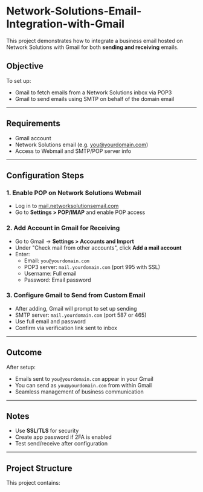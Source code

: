 # Network-Solutions-Email-Integration-with-Gmail
This project demonstrates how to integrate a business email hosted on Network Solutions with Gmail for both **sending and receiving** emails.

## Objective
To set up:
- Gmail to fetch emails from a Network Solutions inbox via POP3
- Gmail to send emails using SMTP on behalf of the domain email

---

## Requirements
- Gmail account
- Network Solutions email (e.g. you@yourdomain.com)
- Access to Webmail and SMTP/POP server info

---

## Configuration Steps

### 1. Enable POP on Network Solutions Webmail
- Log in to [mail.networksolutionsemail.com](https://mail.networksolutionsemail.com)
- Go to **Settings > POP/IMAP** and enable POP access

### 2. Add Account in Gmail for Receiving
- Go to Gmail → **Settings > Accounts and Import**
- Under "Check mail from other accounts", click **Add a mail account**
- Enter:
  - Email: `you@yourdomain.com`
  - POP3 server: `mail.yourdomain.com` (port 995 with SSL)
  - Username: Full email
  - Password: Email password

### 3. Configure Gmail to Send from Custom Email
- After adding, Gmail will prompt to set up sending
- SMTP server: `mail.yourdomain.com` (port 587 or 465)
- Use full email and password
- Confirm via verification link sent to inbox

---

## Outcome
After setup:
- Emails sent to `you@yourdomain.com` appear in your Gmail
- You can send as `you@yourdomain.com` from within Gmail
- Seamless management of business communication

---

## Notes
- Use **SSL/TLS** for security
- Create app password if 2FA is enabled
- Test send/receive after configuration

---

## Project Structure
This project contains:
